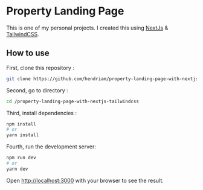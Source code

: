 # Property Landing Page

This is one of my personal projects. I created this using [NextJs](https://nextjs.org/) & [TailwindCSS](https://tailwindcss.com/).

## How to use

First, clone this repository :

```bash
git clone https://github.com/hendriam/property-landing-page-with-nextjs-tailwindcss.git
```

Second, go to directory :

```bash
cd /property-landing-page-with-nextjs-tailwindcss
```

Third, install dependencies :

```bash
npm install
# or
yarn install
```

Fourth, run the development server:

```bash
npm run dev
# or
yarn dev
```

Open [http://localhost:3000](http://localhost:3000) with your browser to see the result.
